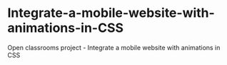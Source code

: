 # Integrate-a-mobile-website-with-animations-in-CSS
Open classrooms project - Integrate a mobile website with animations in CSS


